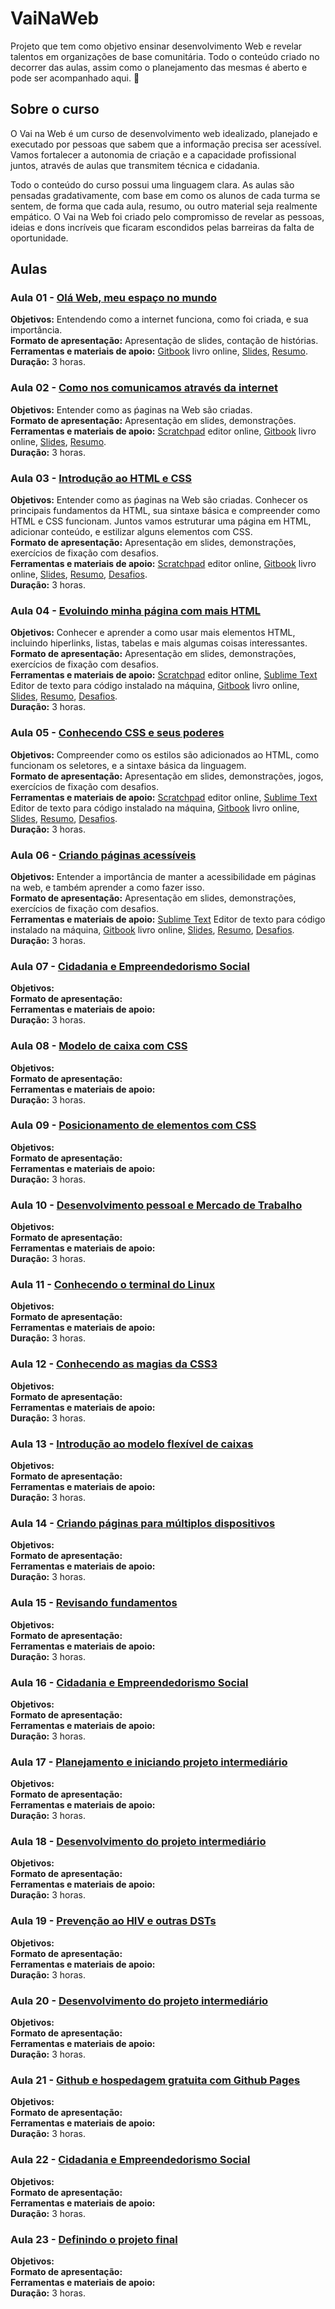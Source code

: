 # VaiNaWeb

Projeto que tem como objetivo ensinar desenvolvimento Web e revelar talentos em organizações de base comunitária.
Todo o conteúdo criado no decorrer das aulas, assim como o planejamento das mesmas é aberto e pode ser acompanhado aqui.
:rocket:

## Sobre o curso

O Vai na Web é um curso de desenvolvimento web idealizado, planejado e executado por pessoas que sabem que a informação precisa ser acessível. Vamos fortalecer a autonomia de criação e a capacidade profissional juntos, através de aulas que transmitem técnica e cidadania.

Todo o conteúdo do curso possui uma linguagem clara. As aulas são pensadas gradativamente, com base em como os alunos de cada turma se sentem, de forma que cada aula, resumo, ou outro material seja realmente empático. O Vai na Web foi criado pelo compromisso de revelar as pessoas, ideias e dons incríveis que ficaram escondidos pelas barreiras da falta de oportunidade.

## Aulas

### Aula 01 - [Olá Web, meu espaço no mundo](aulas/aula01/aula.md)

**Objetivos:** Entendendo como a internet funciona, como foi criada, e sua importância.<br>
**Formato de apresentação:** Apresentação de slides, contação de histórias.<br> 
**Ferramentas e materiais de apoio:** [Gitbook](https://vainaweb.gitbooks.io/primeiros-passos-web/) livro online, [Slides](http://slides.com/igorcouto/vainaweb-aula01#/),  [Resumo](aulas/aula01/resumo.md).<br>
**Duração:** 3 horas.

### Aula 02 - [Como nos comunicamos através da internet](aulas/aula02/aula.md)

**Objetivos:** Entender como as ṕaginas na Web são criadas.<br>
**Formato de apresentação:** Apresentação em slides, demonstrações. <br>
**Ferramentas e materiais de apoio:** [Scratchpad](http://scratchpad.io/vainaweb) editor online, [Gitbook](https://vainaweb.gitbooks.io/primeiros-passos-web/) livro online, [Slides](http://slides.com/dalivieira/vainaweb-aula02), [Resumo](aulas/aula02/resumo.md).<br>
**Duração:** 3 horas.

### Aula 03 - [Introdução ao HTML e CSS](aulas/aula03/aula.md)

**Objetivos:** Entender como as ṕaginas na Web são criadas. Conhecer os principais fundamentos da HTML, sua sintaxe básica e compreender como HTML e CSS funcionam. Juntos vamos estruturar uma página em HTML, adicionar conteúdo, e estilizar alguns elementos com CSS.<br>
**Formato de apresentação:** Apresentação em slides, demonstrações, exercícios de fixação com desafios.<br>
**Ferramentas e materiais de apoio:** [Scratchpad](http://scratchpad.io/vainaweb) editor online, [Gitbook](https://vainaweb.gitbooks.io/primeiros-passos-web/) livro online, [Slides](http://slides.com/dalivieira/vainaweb-aula03), [Resumo](aulas/aula03/resumo.md), [Desafios](aulas/aula03/desafios.md).<br>
**Duração:** 3 horas.

### Aula 04 - [Evoluindo minha página com mais HTML](aulas/aula04/aula.md)

**Objetivos:** Conhecer e aprender a como usar mais elementos HTML, incluindo hiperlinks, listas, tabelas e mais algumas coisas interessantes.<br>
**Formato de apresentação:** Apresentação em slides, demonstrações, exercícios de fixação com desafios.<br>
**Ferramentas e materiais de apoio:** [Scratchpad](http://scratchpad.io/vainaweb) editor online, [Sublime Text](sublimetext.com) Editor de texto para código instalado na máquina, [Gitbook](https://vainaweb.gitbooks.io/primeiros-passos-web/) livro online, [Slides](http://slides.com/dalivieira/vainaweb-aula04), [Resumo](aulas/aula04/resumo.md), [Desafios](aulas/aula04/desafios.md).<br>
**Duração:** 3 horas.

### Aula 05 - [Conhecendo CSS e seus poderes](aulas/aula05/aula.md)

**Objetivos:** Compreender como os estilos são adicionados ao HTML, como funcionam os seletores, e a sintaxe básica da linguagem.<br>
**Formato de apresentação:** Apresentação em slides, demonstrações, jogos, exercícios de fixação com desafios.<br>
**Ferramentas e materiais de apoio:** [Scratchpad](http://scratchpad.io/vainaweb) editor online, [Sublime Text](sublimetext.com) Editor de texto para código instalado na máquina, [Gitbook](https://vainaweb.gitbooks.io/primeiros-passos-web/) livro online, [Slides](http://slides.com/dalivieira/vainaweb-aula05), [Resumo](aulas/aula05/resumo.md), [Desafios](aulas/aula05/desafios.md).<br>
**Duração:** 3 horas.

### Aula 06 - [Criando páginas acessíveis](aulas/aula06/aula.md)

**Objetivos:** Entender a importância de manter a acessibilidade em páginas na web, e também aprender a como fazer isso.<br>
**Formato de apresentação:** Apresentação em slides, demonstrações, exercícios de fixação com desafios.<br>
**Ferramentas e materiais de apoio:** [Sublime Text](sublimetext.com) Editor de texto para código instalado na máquina, [Gitbook](https://vainaweb.gitbooks.io/primeiros-passos-web/) livro online, [Slides](http://slides.com/dalivieira/vainaweb-aula06), [Resumo](aulas/aula06/resumo.md), [Desafios](aulas/aula06/desafios.md).<br>
**Duração:** 3 horas.

### Aula 07 - [Cidadania e Empreendedorismo Social](aulas/aula07/aula.md)

**Objetivos:** <br>
**Formato de apresentação:** <br>
**Ferramentas e materiais de apoio:** <br>
**Duração:** 3 horas.

### Aula 08 - [Modelo de caixa com CSS](aulas/aula08/aula.md)

**Objetivos:** <br>
**Formato de apresentação:** <br>
**Ferramentas e materiais de apoio:** <br>
**Duração:** 3 horas.


### Aula 09 - [Posicionamento de elementos com CSS](aulas/aula09/aula.md)

**Objetivos:** <br>
**Formato de apresentação:** <br>
**Ferramentas e materiais de apoio:** <br>
**Duração:** 3 horas.

### Aula 10 - [Desenvolvimento pessoal e Mercado de Trabalho](aulas/aula10/aula.md)

**Objetivos:** <br>
**Formato de apresentação:** <br>
**Ferramentas e materiais de apoio:** <br>
**Duração:** 3 horas.

### Aula 11 - [Conhecendo o terminal do Linux](aulas/aula11/aula.md)

**Objetivos:** <br>
**Formato de apresentação:** <br>
**Ferramentas e materiais de apoio:** <br>
**Duração:** 3 horas.


### Aula 12 - [Conhecendo as magias da CSS3](aulas/aula12/aula.md)

**Objetivos:** <br>
**Formato de apresentação:** <br>
**Ferramentas e materiais de apoio:** <br>
**Duração:** 3 horas.

### Aula 13 - [Introdução ao modelo flexível de caixas](aulas/aula13/aula.md)

**Objetivos:** <br>
**Formato de apresentação:** <br>
**Ferramentas e materiais de apoio:** <br>
**Duração:** 3 horas.

### Aula 14 - [Criando páginas para múltiplos dispositivos](aulas/aula14/aula.md)

**Objetivos:** <br>
**Formato de apresentação:** <br>
**Ferramentas e materiais de apoio:** <br>
**Duração:** 3 horas.


### Aula 15 - [Revisando fundamentos](aulas/aula15/aula.md)

**Objetivos:** <br>
**Formato de apresentação:** <br>
**Ferramentas e materiais de apoio:** <br>
**Duração:** 3 horas.

### Aula 16 - [Cidadania e Empreendedorismo Social](aulas/aula16/aula.md)

**Objetivos:** <br>
**Formato de apresentação:** <br>
**Ferramentas e materiais de apoio:** <br>
**Duração:** 3 horas.

### Aula 17 - [Planejamento e iniciando projeto intermediário](aulas/aula17/aula.md)

**Objetivos:** <br>
**Formato de apresentação:** <br>
**Ferramentas e materiais de apoio:** <br>
**Duração:** 3 horas.

### Aula 18 - [Desenvolvimento do projeto intermediário](aulas/aula18/aula.md)

**Objetivos:** <br>
**Formato de apresentação:** <br>
**Ferramentas e materiais de apoio:** <br>
**Duração:** 3 horas.

### Aula 19 - [Prevenção ao HIV e outras DSTs](aulas/aula19/aula.md)

**Objetivos:** <br>
**Formato de apresentação:** <br>
**Ferramentas e materiais de apoio:** <br>
**Duração:** 3 horas.

### Aula 20 - [Desenvolvimento do projeto intermediário](aulas/aula20/aula.md)

**Objetivos:** <br>
**Formato de apresentação:** <br>
**Ferramentas e materiais de apoio:** <br>
**Duração:** 3 horas.

### Aula 21 - [Github e hospedagem gratuita com Github Pages](aulas/aula21/aula.md)

**Objetivos:** <br>
**Formato de apresentação:** <br>
**Ferramentas e materiais de apoio:** <br>
**Duração:** 3 horas.

### Aula 22 - [Cidadania e Empreendedorismo Social](aulas/aula22/aula.md)

**Objetivos:** <br>
**Formato de apresentação:** <br>
**Ferramentas e materiais de apoio:** <br>
**Duração:** 3 horas.

### Aula 23 - [Definindo o projeto final](aulas/aula23/aula.md)

**Objetivos:** <br>
**Formato de apresentação:** <br>
**Ferramentas e materiais de apoio:**<br>
**Duração:** 3 horas.
